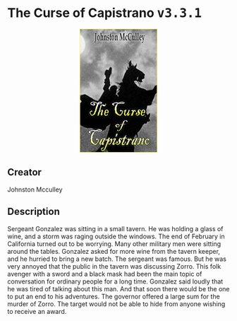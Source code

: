 
# The Curse of Capistrano <kbd>v3.3.1</kbd>

<center>
  <img src="./cover-1024.jpg"/>
</center>

## Creator
Johnston Mcculley

## Description
Sergeant Gonzalez was sitting in a small tavern. He was holding a glass of wine, and a storm was raging outside the windows. The end of February in California turned out to be worrying. Many other military men were sitting around the tables. Gonzalez asked for more wine from the tavern keeper, and he hurried to bring a new batch. The sergeant was famous. But he was very annoyed that the public in the tavern was discussing Zorro. This folk avenger with a sword and a black mask had been the main topic of conversation for ordinary people for a long time. Gonzalez said loudly that he was tired of talking about this man. And that soon there would be the one to put an end to his adventures. The governor offered a large sum for the murder of Zorro. The target would not be able to hide from anyone wishing to receive an award.
